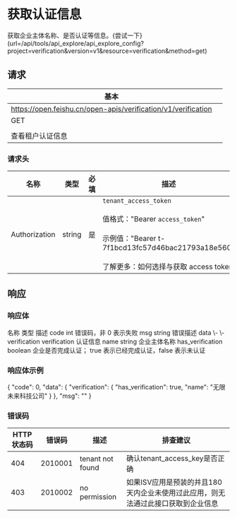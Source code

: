 # 获取认证信息

获取企业主体名称、是否认证等信息。{尝试一下}(url=/api/tools/api_explore/api_explore_config?project=verification&version=v1&resource=verification&method=get)

<md-alert type="error">

</md-alert>


<md-alert type="warn">

</md-alert>


<md-alert type="tip">

</md-alert>




## 请求
| 基本 |  |
| --- | --- |
| https://open.feishu.cn/open-apis/verification/v1/verification |
| GET |
|  |
| 查看租户认证信息 |


### 请求头
| 名称 | 类型 | 必填 | 描述 |
| --- | --- | --- | --- |
| Authorization | string | 是 | `tenant_access_token`<br><br>值格式："Bearer `access_token`"<br><br>示例值："Bearer t-7f1bcd13fc57d46bac21793a18e560"<br><br>了解更多：如何选择与获取 access token |







## 响应



### 响应体
<md-dt-table>
  <md-dt-thead>
      <md-dt-tr>
      <md-dt-th style="width: 35%;">名称</md-dt-th>
      <md-dt-th style="width: 13%;">类型</md-dt-th>
      <md-dt-th style="width: 52%;">描述</md-dt-th>
      </md-dt-tr>
  </md-dt-thead>
  <md-dt-tbody>

<md-dt-tr level="0">
	<md-dt-td>
	code
	</md-dt-td>
	<md-dt-td>
	int
	</md-dt-td>
	<md-dt-td>
	错误码，非 0 表示失败
	</md-dt-td>
</md-dt-tr>


<md-dt-tr level="0">
	<md-dt-td>
	msg
	</md-dt-td>
	<md-dt-td>
	string
	</md-dt-td>
	<md-dt-td>
	错误描述
	</md-dt-td>
</md-dt-tr>


<md-dt-tr level="0">
	<md-dt-td>
	data
	</md-dt-td>
	<md-dt-td>
	\-
	</md-dt-td>
	<md-dt-td>
	\-
	</md-dt-td>
</md-dt-tr>


<md-dt-tr level="1">
	<md-dt-td>
	verification
	</md-dt-td>
	<md-dt-td>
	verification
	</md-dt-td>
	<md-dt-td>
	认证信息
	</md-dt-td>
</md-dt-tr>


<md-dt-tr level="2">
	<md-dt-td>
	name
	</md-dt-td>
	<md-dt-td>
	string
	</md-dt-td>
	<md-dt-td>
	企业主体名称
	</md-dt-td>
</md-dt-tr>


<md-dt-tr level="2">
	<md-dt-td>
	has_verification
	</md-dt-td>
	<md-dt-td>
	boolean
	</md-dt-td>
	<md-dt-td>
	企业是否完成认证； true 表示已经完成认证，false 表示未认证
	</md-dt-td>
</md-dt-tr>

  </md-dt-tbody>
</md-dt-table>




### 响应体示例
<md-code-json>
{
    "code": 0,
    "data": {
        "verification": {
            "has_verification": true,
            "name": "无限未来科技公司"
        }
    },
    "msg": ""
}
</md-code-json>




### 错误码
| HTTP状态码 | 错误码 | 描述 | 排查建议 |
| --- | --- | --- | --- |
| 404 | 2010001 | tenant not found | 确认tenant_access_key是否正确 |
| 403 | 2010002 | no permission | 如果ISV应用是预装的并且180天内企业未使用过此应用，则无法通过此接口获取到企业信息 |






